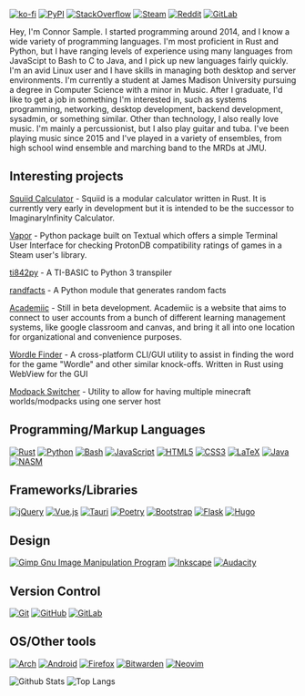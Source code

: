 [![ko-fi](https://ko-fi.com/img/githubbutton_sm.svg)](https://ko-fi.com/L4L3L7IO2)
[![PyPI](https://img.shields.io/badge/PyPI-3775A9?style=for-the-badge&logo=pypi&logoColor=white&link=https://pypi.org/user/Tabulate/)](https://pypi.org/user/Tabulate/)
[![StackOverflow](https://img.shields.io/badge/StackOverflow-FE7A16?style=for-the-badge&logo=stackoverflow&logoColor=white&link=https://stackoverflow.com/users/11591238/tabulate)](https://stackoverflow.com/users/11591238/tabulate)
[![Steam](https://img.shields.io/badge/steam-%23000000.svg?style=for-the-badge&logo=steam&logoColor=white)](https://steamcommunity.com/profiles/76561198872425795)
[![Reddit](https://img.shields.io/badge/Reddit-FF4500?style=for-the-badge&logo=reddit&logoColor=white)](https://reddit.com/u/TabulateJarl8)
[![GitLab](https://img.shields.io/badge/gitlab-%23181717.svg?style=for-the-badge&logo=gitlab&logoColor=white)](https://gitlab.com/TabulateJarl8)

Hey, I'm Connor Sample. I started programming around 2014, and I know a wide variety of programming languages. I'm most proficient in Rust and Python, but I have ranging levels of experience using many languages from JavaScipt to Bash to C to Java, and I pick up new languages fairly quickly. I'm an avid Linux user and I have skills in managing both desktop and server environments. I'm currently a student at James Madison University pursuing a degree in Computer Science with a minor in Music. After I graduate, I'd like to get a job in something I'm interested in, such as systems programming, networking, desktop development, backend development, sysadmin, or something similar. Other than technology, I also really love music. I'm mainly a percussionist, but I also play guitar and tuba. I've been playing music since 2015 and I've played in a variety of ensembles, from high school wind ensemble and marching band to the MRDs at JMU.

## Interesting projects

[Squiid Calculator](https://gitlab.com/ImaginaryInfinity/squiid-calculator/squiid) - Squiid is a modular calculator written in Rust. It is currently very early in development but it is intended to be the successor to ImaginaryInfinity Calculator.

[Vapor](https://github.com/TabulateJarl8/vapor) - Python package built on Textual which offers a simple Terminal User Interface for checking ProtonDB compatibility ratings of games in a Steam user's library.

[ti842py](https://github.com/TabulateJarl8/ti842py) - A TI-BASIC to Python 3 transpiler

[randfacts](https://github.com/TabulateJarl8/randfacts) - A Python module that generates random facts

[Academiic](https://gitlab.com/ImaginaryInfinity/academiic) - Still in beta development. Academiic is a website that aims to connect to user accounts from a bunch of different learning management systems, like google classroom and canvas, and bring it all into one location for organizational and convenience purposes.

[Wordle Finder](https://github.com/TabulateJarl8/wordle-finder) - A cross-platform CLI/GUI utility to assist in finding the word for the game "Wordle" and other similar knock-offs. Written in Rust using WebView for the GUI

[Modpack Switcher](https://github.com/TabulateJarl8/modpackSwitcher) -  Utility to allow for having multiple minecraft worlds/modpacks using one server host


## Programming/Markup Languages

[![Rust](https://img.shields.io/badge/rust-white.svg?style=for-the-badge&logo=rust&logoColor=black)](https://www.rust-lang.org/)
[![Python](https://img.shields.io/badge/python-3776AB?style=for-the-badge&logo=python&logoColor=ffce3d)](https://python.org)
[![Bash](https://img.shields.io/badge/Bash-%23121011.svg?style=for-the-badge&logo=gnu-bash&logoColor=white)](https://www.gnu.org/software/bash/)
[![JavaScript](https://img.shields.io/badge/javascript-%23323330.svg?style=for-the-badge&logo=javascript&logoColor=%23F7DF1E)](https://www.javascript.com/)
[![HTML5](https://img.shields.io/badge/html5-E34F26.svg?style=for-the-badge&logo=html5&logoColor=white)](https://developer.mozilla.org/en-US/docs/Web/Guide/HTML/HTML5)
[![CSS3](https://img.shields.io/badge/css3-%231572B6.svg?style=for-the-badge&logo=css3&logoColor=white)](https://developer.mozilla.org/en-US/docs/Web/CSS)
[![LaTeX](https://img.shields.io/badge/latex-008080.svg?style=for-the-badge&logo=latex&logoColor=white)](https://www.latex-project.org/)
[![Java](https://img.shields.io/badge/java-%23ED8B00.svg?style=for-the-badge&logo=java&logoColor=white)](https://www.java.com/)
[![NASM](https://img.shields.io/badge/nasm-%23113C6B.svg?style=for-the-badge&logo=nasm&logoColor=white)](https://www.nasm.us/)

## Frameworks/Libraries
[![jQuery](https://img.shields.io/badge/jquery-%230769AD.svg?style=for-the-badge&logo=jquery&logoColor=white)](https://jquery.com/)
[![Vue.js](https://img.shields.io/badge/Vue.js-1a1a1a?style=for-the-badge&logo=vuedotjs&logoColor=4FC08D)](https://vuejs.org/)
[![Tauri](https://img.shields.io/badge/tauri-black?style=for-the-badge&logo=tauri&logoColor=24C8D8)](https://tauri.app/)
[![Poetry](https://img.shields.io/badge/poetry-1e293b?style=for-the-badge&logo=poetry&logoColor=60A5FA)](https://python-poetry.org/)
[![Bootstrap](https://img.shields.io/badge/bootstrap-%23563D7C.svg?style=for-the-badge&logo=bootstrap&logoColor=white)](https://getbootstrap.com/)
[![Flask](https://img.shields.io/badge/flask-%23000.svg?style=for-the-badge&logo=flask&logoColor=white)](https://flask.palletsprojects.com/)
[![Hugo](https://img.shields.io/badge/hugo-%23FF4088.svg?style=for-the-badge&logo=hugo&logoColor=white)](https://gohugo.io/)

## Design
[![Gimp Gnu Image Manipulation Program](https://img.shields.io/badge/Gimp-657D8B?style=for-the-badge&logo=gimp&logoColor=FFFFFF)](https://www.gimp.org/)
[![Inkscape](https://img.shields.io/badge/Inkscape-e0e0e0?style=for-the-badge&logo=inkscape&logoColor=080A13)](https://inkscape.org/)
[![Audacity](https://img.shields.io/badge/Audacity-0000CC?style=for-the-badge&logo=audacity&logoColor=white)](https://www.audacityteam.org/)

## Version Control
[![Git](https://img.shields.io/badge/git-%23F05033.svg?style=for-the-badge&logo=git&logoColor=white)](https://git-scm.com/)
[![GitHub](https://img.shields.io/badge/github-%23121011.svg?style=for-the-badge&logo=github&logoColor=white)](https://github.com/TabulateJarl8)
[![GitLab](https://img.shields.io/badge/gitlab-%23181717.svg?style=for-the-badge&logo=gitlab&logoColor=white)](https://gitlab.com/TabulateJarl8)

## OS/Other tools
[![Arch](https://img.shields.io/badge/Arch%20Linux-1793D1?logo=arch-linux&logoColor=fff&style=for-the-badge)](https://archlinux.org/)
[![Android](https://img.shields.io/badge/Android-3DDC84?style=for-the-badge&logo=android&logoColor=white)](https://www.android.com/)
[![Firefox](https://img.shields.io/badge/Firefox-FF7139?style=for-the-badge&logo=Firefox-Browser&logoColor=white)](https://www.mozilla.org/en-US/firefox/new/)
[![Bitwarden](https://img.shields.io/badge/Bitwarden-175DDC?style=for-the-badge&logo=bitwarden&logoColor=white)](https://bitwarden.com/)
[![Neovim](https://img.shields.io/badge/Neovim-57A143?style=for-the-badge&logo=neovim&logoColor=white)](https://neovim.io/)


![Github Stats](https://github-readme-stats.vercel.app/api?username=TabulateJarl8&count_private=true&show_icons=true&include_all_commits=true&theme=tokyonight)
![Top Langs](https://github-readme-stats.vercel.app/api/top-langs/?username=TabulateJarl8&hide=TeX&layout=compact&theme=tokyonight&exclude_repo=academiic-public,files)
